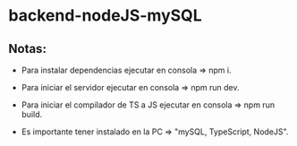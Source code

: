 # backend-nodeJS-mySQL

## Notas:
  - Para instalar dependencias ejecutar en consola => npm i.
  - Para iniciar el servidor ejecutar en consola => npm run dev.
  - Para iniciar el compilador de TS a JS ejecutar en consola => npm run build.
  
  - Es importante tener instalado en la PC => "mySQL, TypeScript, NodeJS".

